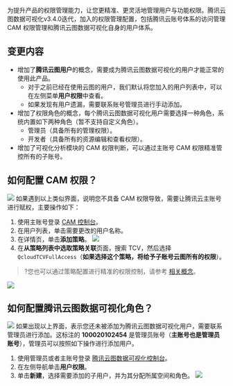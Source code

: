 为提升产品的权限管理能力，让您更精准、更灵活地管理用户与功能权限。腾讯云图数据可视化v3.4.0迭代，加入的权限管理配置，包括腾讯云账号体系的访问管理 CAM 权限管理和腾讯云图数据可视化自身的用户体系。

## 变更内容
- 增加了**腾讯云图用户**的概念，需要成为腾讯云图数据可视化的用户才能正常的使用此产品。
  - 对于之前已经在使用云图的用户，我们默认将您加入的用户列表中，可以在左侧菜单**用户权限**中查看。
  - 如果发现有用户遗漏，需要联系账号管理员进行手动添加。
- 增加了权限角色的概念，每个腾讯云图数据可视化用户需要选择一种角色，系统内置如下两种角色（暂不支持自定义角色）。
  - 管理员（具备所有的管理权限）。
  - 开发者（具备所有的资源编辑和查看权限）。
- 增加了可视化分析模块的 CAM 权限判断，可以通过主账号 CAM 权限精准管控所有的子账号。

## 如何配置 CAM 权限？
![](https://qcloudimg.tencent-cloud.cn/raw/8a4d68b049f2d3cfa41d0542805832e4.png)
如果遇到以上类似界面，说明您不具备 CAM 权限导致，需要让腾讯云主账号进行赋权，主要操作如下：
1. 使用主账号登录 [CAM 控制台](https://console.cloud.tencent.com/cam)。
2. 在用户列表，单击需要更改的用户名称。
3. 在详情页，单击**添加策略**。
![](https://qcloudimg.tencent-cloud.cn/raw/e55008ce01b51b476c92c88955b034ec.png)
5. 在**从策略列表中选取策略关联**页面，搜索 TCV，然后选择 `QcloudTCVFullAccess`（**如果选择这个策略，将给予子账号云图所有的权限**）。
>?您也可以通过策略配置进行精准的权限控制，请参考 [相关概念](https://cloud.tencent.com/document/product/598/10600)。
>
![](https://qcloudimg.tencent-cloud.cn/raw/86f3f9c99f44511b7fd2cd90fbef7c5c.png)

## 如何配置腾讯云图数据可视化角色？
![](https://qcloudimg.tencent-cloud.cn/raw/e18c1abc7b327ceb3e71b4fb4d43ca3b.png)
如果出现以上界面，表示您还未被添加为腾讯云图数据可视化用户，需要联系管理员进行添加。这标注的 **100020102454** 是管理员账号（**主账号也是管理员账号**），管理员可以按照如下操作进行添加用户。

1. 使用管理员或者主账号登录 [腾讯云图数据可视化控制台](https://console.cloud.tencent.com/tcv)。
2. 在左侧导航单击**用户权限**。
3. 单击**新建**，选择需要添加的子用户，并为其分配所属空间和角色。
![](https://qcloudimg.tencent-cloud.cn/raw/8f7e0f5eb174fdd559f9fa75cefaccb7.png)

